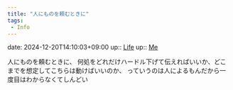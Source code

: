 ```yaml
---
title: "人にものを頼むときに"
tags:
 - Info
---
```


date: 2024-12-20T14:10:03+09:00
up:: [Life](../Bar/Novel/Chaos/Life.md)
up:: [Me](../Bar/Novel/Chaos/Me.md)

人にものを頼むときに、
何処をどれだけハードル下げて伝えればいいか、どこまでを想定してこちらは動けばいいのか、
っていうのは人によるもんだから一度目はわからなくてしんどい

